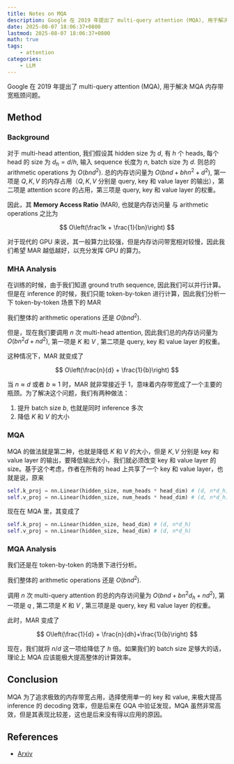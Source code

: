 ```yaml
---
title: Notes on MQA
description: Google 在 2019 年提出了 multi-query attention (MQA), 用于解决 MQA 内存带宽瓶颈问题。
date: 2025-08-07 18:06:37+0800
lastmod: 2025-08-07 18:06:37+0800
math: true
tags: 
    - attention
categories:
    - LLM 
---
```



Google 在 2019 年提出了 multi-query attention (MQA), 用于解决 MQA 内存带宽瓶颈问题。

## Method

### Background

对于 multi-head attention, 我们假设其 hidden size 为 $d$, 有 $h$ 个 heads, 每个 head 的 size 为 $d_h=d/h$, 输入 sequence 长度为 $n$, batch size 为 $d$. 则总的 arithmetic operations 为 $O(bnd^2)$. 总的内存访问量为 $O(bnd + bhn^2+d^2)$, 第一项是 $Q,K,V$ 的内存占用（$Q,K,V$ 分别是 query, key 和 value layer 的输出），第二项是 attention score 的占用，第三项是 query, key 和 value layer 的权重。

因此，其 **Memory Access Ratio** (MAR), 也就是内存访问量 与 arithmetic operations 之比为

$$
O\left(\frac1k + \frac{1}{bn}\right)
$$

对于现代的 GPU 来说，其一般算力比较强，但是内存访问带宽相对较慢，因此我们希望 MAR 越低越好，以充分发挥 GPU 的算力。

### MHA Analysis

在训练的时候，由于我们知道 ground truth sequence, 因此我们可以并行计算。但是在 inference 的时候，我们只能 token-by-token 进行计算，因此我们分析一下 token-by-token 场景下的 MAR

我们整体的 arithmetic operations 还是 $O(bnd^2)$.

但是，现在我们要调用 $n$ 次 multi-head attention, 因此我们总的内存访问量为 $O(bn^2d + nd^2)$,  第一项是 $K$ 和 $V$ , 第二项是 query, key 和 value layer 的权重。

这种情况下，MAR 就变成了

$$
O\left(\frac{n}{d} + \frac{1}{b}\right)
$$

当 $n\approx d$ 或者 $b\approx 1$ 时，MAR 就非常接近于 1，意味着内存带宽成了一个主要的瓶颈。为了解决这个问题，我们有两种做法：

1. 提升 batch size $b$, 也就是同时 inference 多次
2. 降低 $K$ 和 $V$ 的大小

### MQA

MQA 的做法就是第二种，也就是降低 $K$ 和 $V$ 的大小，但是 $K,V$ 分别是 key 和 value layer 的输出，要降低输出大小，我们就必须改变 key 和 value layer 的 size。基于这个考虑，作者在所有的 head 上共享了一个 key 和 value layer，也就是说，原来

```python
self.k_proj = nn.Linear(hidden_size, num_heads * head_dim) # (d, n*d_h)
self.v_proj = nn.Linear(hidden_size, num_heads * head_dim) # (d, n*d_h)
```

现在在 MQA 里，其变成了

```python
self.k_proj = nn.Linear(hidden_size, head_dim) # (d, n*d_h)
self.v_proj = nn.Linear(hidden_size, head_dim) # (d, n*d_h)
```

### MQA Analysis

我们还是在 token-by-token 的场景下进行分析。

我们整体的 arithmetic operations 还是 $O(bnd^2)$.

调用 $n$ 次 multi-query attention 的总的内存访问量为 $O(bnd +bn^2d_h+ nd^2)$,  第一项是 $q$  , 第二项是 $K$ 和 $V$ , 第三项是是 query, key 和 value layer 的权重。

此时，MAR 变成了

$$
O\left(\frac{1}{d} + \frac{n}{dh}+\frac{1}{b}\right)
$$

现在，我们就将 $n/d$ 这一项给降低了 $h$ 倍。如果我们的 batch size 足够大的话，理论上 MQA 应该能极大提高整体的计算效率。

## Conclusion

MQA 为了追求极致的内存带宽占用，选择使用单一的 key 和 value, 来极大提高 inference 的 decoding 效率，但是后来在 GQA 中验证发现，MQA 虽然非常高效，但是其表现比较差，这也是后来没有得以应用的原因。

## References

- [Arxiv](https://arxiv.org/pdf/1911.02150)
